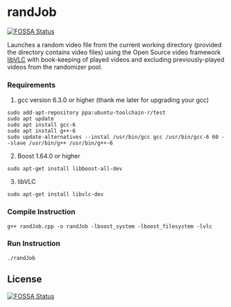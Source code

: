 # randJob
[![FOSSA Status](https://app.fossa.io/api/projects/git%2Bgithub.com%2FRajdeepKonwar%2FrandJob.svg?type=shield)](https://app.fossa.io/projects/git%2Bgithub.com%2FRajdeepKonwar%2FrandJob?ref=badge_shield)

Launches a random video file from the current working directory (provided the directory contains video files) using the Open Source video framework [libVLC](https://wiki.videolan.org/LibVLC/) with book-keeping of played videos and excluding previously-played videos from the randomizer pool.

### Requirements
1. gcc version 6.3.0 or higher (thank me later for upgrading your gcc)
```
sudo add-apt-repository ppa:ubuntu-toolchain-r/test
sudo apt update
sudo apt install gcc-6
sudo apt install g++-6
sudo update-alternatives --instal /usr/bin/gcc gcc /usr/bin/gcc-6 60 --slave /usr/bin/g++ /usr/bin/g++-6
```
2. Boost 1.64.0 or higher
```
sudo apt-get install libboost-all-dev
```
3. libVLC
```
sudo apt-get install libvlc-dev
```

### Compile Instruction
```
g++ randJob.cpp -o randJob -lboost_system -lboost_filesystem -lvlc
```

### Run Instruction
```
./randJob
```


## License
[![FOSSA Status](https://app.fossa.io/api/projects/git%2Bgithub.com%2FRajdeepKonwar%2FrandJob.svg?type=large)](https://app.fossa.io/projects/git%2Bgithub.com%2FRajdeepKonwar%2FrandJob?ref=badge_large)